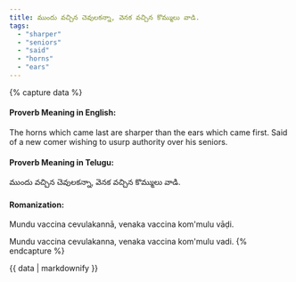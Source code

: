 ```yaml
---
title: ముందు వచ్చిన చెవులకన్నా, వెనక వచ్చిన కొమ్ములు వాడి.
tags:
  - "sharper"
  - "seniors"
  - "said"
  - "horns"
  - "ears"
---
```


{% capture data %}
#### Proverb Meaning in English:
The horns which came last are sharper than the ears which came first.
Said of a new comer wishing to usurp authority over his seniors.

#### Proverb Meaning in Telugu:
ముందు వచ్చిన చెవులకన్నా, వెనక వచ్చిన కొమ్ములు వాడి.

#### Romanization:
Mundu vaccina cevulakannā, venaka vaccina kom'mulu vāḍi.

Mundu vaccina cevulakanna, venaka vaccina kom'mulu vadi.
{% endcapture %}

{{ data | markdownify }}

